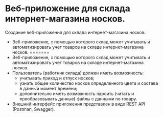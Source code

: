 # Веб-приложение для склада интернет-магазина носков.
Создание веб-приложения для склада интернет-магазина носков.
- Веб-приложение, с помощью которого склад может учитывать и автоматизировать учет товаров на складе интернет-магазина носков. 
=======
- Веб-приложение, с помощью которого склад может учитывать и автоматизировать учет товаров на складе интернет-магазина носков.
- Пользователь (работник склада) должен иметь возможность:
  - учитывать приход и отпуск носков;
  - узнать общее количество носков определенного цвета и состава в данный момент времени;
  - дополнительно иметь возможность парсить (читать и преобразовывать данные) файлы с данными по товару.
- Внешний интерфейс приложения представлен в виде REST API (Postman, Swagger).
